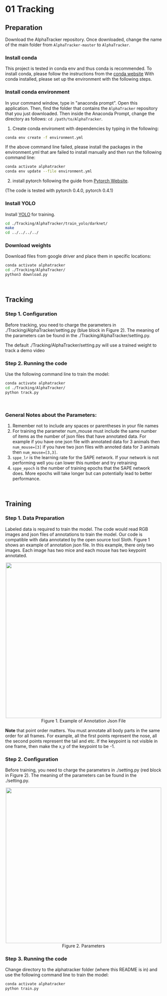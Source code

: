 # 01 Tracking

## Preparation

Download the AlphaTracker repository. Once downloaded, change the name of the main folder from `AlphaTracker-master` to `AlphaTracker`. 

### Install conda

This project is tested in conda env and thus conda is recommended. To install conda, please follow the instructions from the [conda website](https://docs.conda.io/projects/conda/en/latest/user-guide/install/index.html) With conda installed, please set up the environment with the following steps.

### Install conda environment

In your command window, type in "anaconda prompt". Open this application. Then, find the folder that contains the `AlphaTracker` repository that you just downloaded. Then inside the Anaconda Prompt, change the directory as follows: `cd /path/to/AlphaTracker`. 

1. Create conda enviroment with dependencies by typing in the following:

```bash
conda env create -f environment.yml
```

If the above command line failed, please install the packages in the environment.yml that are failed to install manually and then run the following command line:

```bash
conda activate alphatracker
conda env update --file environment.yml
```
2. install pytorch following the guide from [Pytorch Website](https://pytorch.org/get-started/previous-versions/).

(The code is tested with pytorch 0.4.0, pytorch 0.4.1)


### Install YOLO

Install [YOLO](https://pjreddie.com/darknet/yolo/) for training.
```bash
cd ./Tracking/AlphaTracker/train_yolo/darknet/
make
cd ../../../../
```

### Download weights 

Download files from google driver and place them in specific locations:
```bash
conda activate alphatracker
cd ./Tracking/AlphaTracker/
python3 download.py
```

<br>

## Tracking

### Step 1. Configuration

Before tracking, you need to charge the parameters in ./Tracking/AlphaTracker/setting.py (blue block in Figure 2). The meaning of
the parameters can be found in the ./Tracking/AlphaTracker/setting.py.

The default ./Tracking/AlphaTracker/setting.py will use a trained weight to track a demo video

### Step 2. Running the code

Use the following command line to train the model:
```bash
conda activate alphatracker
cd ./Tracking/AlphaTracker/
python track.py
```

<br>

### General Notes about the Parameters:
1. Remember not to include any spaces or parentheses in your file names
2. For training the parameter num_mouse must include the same number of items as the number of json files
that have annotated data. For example if you have one json file with annotated data for 3 animals then
```num_mouse=[3]``` if you have two json files with annoted data for 3 animals then ```num_mouse=[3,3]```.
3. ```sppe_lr``` is the learning rate for the SAPE network. If your network is not performing well you can lower this
number and try retraining
4. ```sppe_epoch``` is the number of training epochs that the SAPE network does. More epochs will take longer but
can potentially lead to better performance.

<br>


## Training

### Step 1. Data Preparation

Labeled data is required to train the model. The code would read RGB images and json files of
annotations to train the model. Our code is compatible with data annotated by the open source tool Sloth.
Figure 1 shows an example of annotation json file. In this example, there only two images. Each image
has two mice and each mouse has two keypoint annotated.
<div align="center">
    <img src="media/jsonFormatForTraining.png", width="500" alt><br>
    Figure 1. Example of Annotation Json File
</div>

**Note** that point order matters. You must annotate all body parts in the same order for all frames. For
example, all the first points represent the nose, all the second points represent the tail and etc.
If the keypoint is not visible in one frame, then make the x,y of the keypoint to be -1.

### Step 2. Configuration

Before training, you need to charge the parameters in ./setting.py (red block in Figure 2). The meaning of the parameters can be found in the ./setting.py.
<div align="center">
    <img src="media/parameterForTracking.png", width="500" alt><br>
    Figure 2. Parameters
</div>

### Step 3. Running the code

Change directory to the alphatracker folder (where this README is in) and use the following command line to train the model:
```bash
conda activate alphatracker
python train.py
```

<br>


